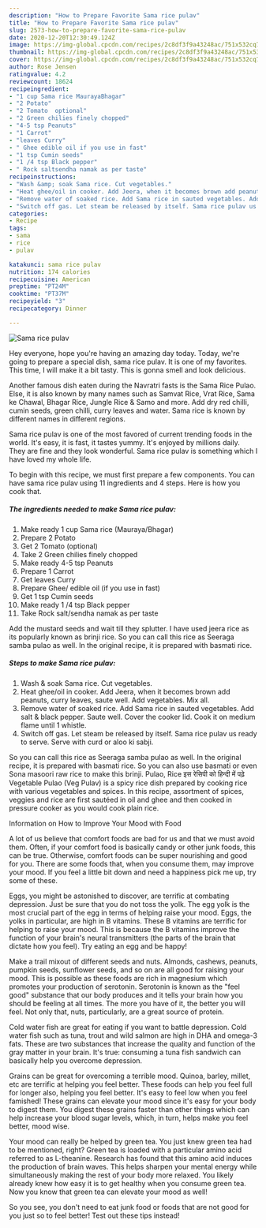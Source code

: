 ```yaml
---
description: "How to Prepare Favorite Sama rice pulav"
title: "How to Prepare Favorite Sama rice pulav"
slug: 2573-how-to-prepare-favorite-sama-rice-pulav
date: 2020-12-20T12:30:49.124Z
image: https://img-global.cpcdn.com/recipes/2c8df3f9a43248ac/751x532cq70/sama-rice-pulav-recipe-main-photo.jpg
thumbnail: https://img-global.cpcdn.com/recipes/2c8df3f9a43248ac/751x532cq70/sama-rice-pulav-recipe-main-photo.jpg
cover: https://img-global.cpcdn.com/recipes/2c8df3f9a43248ac/751x532cq70/sama-rice-pulav-recipe-main-photo.jpg
author: Rose Jensen
ratingvalue: 4.2
reviewcount: 18624
recipeingredient:
- "1 cup Sama rice MaurayaBhagar"
- "2 Potato"
- "2 Tomato  optional"
- "2 Green chilies finely chopped"
- "4-5 tsp Peanuts"
- "1 Carrot"
- "leaves Curry"
- " Ghee edible oil if you use in fast"
- "1 tsp Cumin seeds"
- "1 /4 tsp Black pepper"
- " Rock saltsendha namak as per taste"
recipeinstructions:
- "Wash &amp; soak Sama rice. Cut vegetables."
- "Heat ghee/oil in cooker. Add Jeera, when it becomes brown add peanuts, curry leaves, saute well. Add vegetables. Mix all."
- "Remove water of soaked rice. Add Sama rice in sauted vegetables. Add salt &amp; black pepper. Saute well. Cover the cooker lid. Cook it on medium flame until 1 whistle."
- "Switch off gas. Let steam be released by itself. Sama rice pulav us ready to serve. Serve with curd or aloo ki sabji."
categories:
- Recipe
tags:
- sama
- rice
- pulav

katakunci: sama rice pulav 
nutrition: 174 calories
recipecuisine: American
preptime: "PT24M"
cooktime: "PT37M"
recipeyield: "3"
recipecategory: Dinner

---
```



![Sama rice pulav](https://img-global.cpcdn.com/recipes/2c8df3f9a43248ac/751x532cq70/sama-rice-pulav-recipe-main-photo.jpg)

Hey everyone, hope you're having an amazing day today. Today, we're going to prepare a special dish, sama rice pulav. It is one of my favorites. This time, I will make it a bit tasty. This is gonna smell and look delicious.

Another famous dish eaten during the Navratri fasts is the Sama Rice Pulao. Else, it is also known by many names such as Samvat Rice, Vrat Rice, Sama ke Chawal, Bhagar Rice, Jungle Rice &amp; Samo and more. Add dry red chilli, cumin seeds, green chilli, curry leaves and water. Sama rice is known by different names in different regions.

Sama rice pulav is one of the most favored of current trending foods in the world. It's easy, it is fast, it tastes yummy. It's enjoyed by millions daily. They are fine and they look wonderful. Sama rice pulav is something which I have loved my whole life.


To begin with this recipe, we must first prepare a few components. You can have sama rice pulav using 11 ingredients and 4 steps. Here is how you cook that.

<!--inarticleads1-->

##### The ingredients needed to make Sama rice pulav:

1. Make ready 1 cup Sama rice (Mauraya/Bhagar)
1. Prepare 2 Potato
1. Get 2 Tomato  (optional)
1. Take 2 Green chilies finely chopped
1. Make ready 4-5 tsp Peanuts
1. Prepare 1 Carrot
1. Get leaves Curry
1. Prepare  Ghee/ edible oil (if you use in fast)
1. Get 1 tsp Cumin seeds
1. Make ready 1 /4 tsp Black pepper
1. Take  Rock salt/sendha namak as per taste


Add the mustard seeds and wait till they splutter. I have used jeera rice as its popularly known as brinji rice. So you can call this rice as Seeraga samba pulao as well. In the original recipe, it is prepared with basmati rice. 

<!--inarticleads2-->

##### Steps to make Sama rice pulav:

1. Wash &amp; soak Sama rice. Cut vegetables.
1. Heat ghee/oil in cooker. Add Jeera, when it becomes brown add peanuts, curry leaves, saute well. Add vegetables. Mix all.
1. Remove water of soaked rice. Add Sama rice in sauted vegetables. Add salt &amp; black pepper. Saute well. Cover the cooker lid. Cook it on medium flame until 1 whistle.
1. Switch off gas. Let steam be released by itself. Sama rice pulav us ready to serve. Serve with curd or aloo ki sabji.


So you can call this rice as Seeraga samba pulao as well. In the original recipe, it is prepared with basmati rice. So you can also use basmati or even Sona masoori raw rice to make this brinji. Pulao, Rice इस रेसिपी को हिन्दी में पढ़े Vegetable Pulao (Veg Pulav) is a spicy rice dish prepared by cooking rice with various vegetables and spices. In this recipe, assortment of spices, veggies and rice are first sautéed in oil and ghee and then cooked in pressure cooker as you would cook plain rice. 

Information on How to Improve Your Mood with Food


A lot of us believe that comfort foods are bad for us and that we must avoid them. Often, if your comfort food is basically candy or other junk foods, this can be true. Otherwise, comfort foods can be super nourishing and good for you. There are some foods that, when you consume them, may improve your mood. If you feel a little bit down and need a happiness pick me up, try some of these.

Eggs, you might be astonished to discover, are terrific at combating depression. Just be sure that you do not toss the yolk. The egg yolk is the most crucial part of the egg in terms of helping raise your mood. Eggs, the yolks in particular, are high in B vitamins. These B vitamins are terrific for helping to raise your mood. This is because the B vitamins improve the function of your brain's neural transmitters (the parts of the brain that dictate how you feel). Try eating an egg and be happy!

Make a trail mixout of different seeds and nuts. Almonds, cashews, peanuts, pumpkin seeds, sunflower seeds, and so on are all good for raising your mood. This is possible as these foods are rich in magnesium which promotes your production of serotonin. Serotonin is known as the "feel good" substance that our body produces and it tells your brain how you should be feeling at all times. The more you have of it, the better you will feel. Not only that, nuts, particularly, are a great source of protein.

Cold water fish are great for eating if you want to battle depression. Cold water fish such as tuna, trout and wild salmon are high in DHA and omega-3 fats. These are two substances that increase the quality and function of the gray matter in your brain. It's true: consuming a tuna fish sandwich can basically help you overcome depression. 

Grains can be great for overcoming a terrible mood. Quinoa, barley, millet, etc are terrific at helping you feel better. These foods can help you feel full for longer also, helping you feel better. It's easy to feel low when you feel famished! These grains can elevate your mood since it's easy for your body to digest them. You digest these grains faster than other things which can help increase your blood sugar levels, which, in turn, helps make you feel better, mood wise.

Your mood can really be helped by green tea. You just knew green tea had to be mentioned, right? Green tea is loaded with a particular amino acid referred to as L-theanine. Research has found that this amino acid induces the production of brain waves. This helps sharpen your mental energy while simultaneously making the rest of your body more relaxed. You likely already knew how easy it is to get healthy when you consume green tea. Now you know that green tea can elevate your mood as well!

So you see, you don't need to eat junk food or foods that are not good for you just so to feel better! Test out  these tips  instead!

